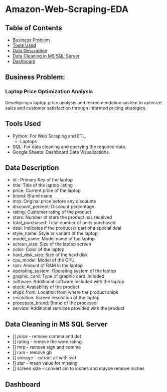 # Amazon-Web-Scraping-EDA

## Table of Contents
* [Business Problem](#business-problem)
* [Tools Used](#tools-used)
* [Data Description](#data-description)
* [Data Cleaning in MS SQL Server](#data-cleaning-in-ms-sql-server)
* [Dashboard](#dashboard)

## Business Problem: 
### Laptop Price Optimization Analysis

Developing a laptop price analysis and recommendation system to optimize sales and customer satisfaction through informed pricing strategies.

## Tools Used
- Python: For Web Scraping and ETL.
  - Laptops 
- SQL: For data cleaning and querying the required data.
- Google Sheets: Dashboard Data Visualizations.

## Data Description
- id : Primary Key of the laptop
- title: Title of the laptop listing
- price: Current price of the laptop
- brand: Brand name
- mrp: Original price before any discounts
- discount_percent: Discount percentage
- rating: Customer rating of the product
- stars: Number of stars the product has received
- total_purchased: Total number of units purchased
- deal: Indicates if the product is part of a special deal
- style_name: Style or variant of the laptop
- model_name: Model name of the laptop
- screen_size: Size of the laptop screen
- color: Color of the laptop
- hard_disk_size: Size of the hard disk
- cpu_model: Model of the CPU
- ram: Amount of RAM in the laptop
- operating_system: Operating system of the laptop
- graphic_card: Type of graphic card included
- software: Additional software included with the laptop
- stock: Availability of the product
- ships_from: Location from where the product ships
- resolution: Screen resolution of the laptop
- processor_brand: Brand of the processor
- service: Additional services provided with the product

## Data Cleaning in MS SQL Server

- [] price - remove comma and dot
- [] rating - remove the word rating
- [] mrp - remove sign and comma
- [] ram - remove gb
- [] storage - extract all with ssd
- [] star - mean value for missing
- [] screen size - convert cm to inches and maybe remove inches
  
## Dashboard

